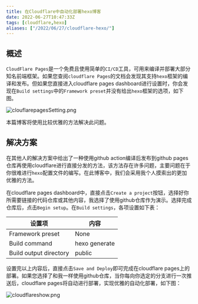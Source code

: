 ```yaml
---
title: 在Cloudflare中自动化部署hexo博客
date: 2022-06-27T10:47:33Z
tags: [cloudflare,hexo]
aliases: ["/2022/06/27/cloudflare-hexo/"]
---
```


## 概述

`CloudFlare Pages`是一个免费且使用简单的`CI/CD`工具，可用来编译并部署大部分知名前端框架。如果您查阅`cloudflare Pages`的文档会发现其支持`hexo`框架的编译和发布。但如果您直接进入cloudflare pages dashboard进行设置时，你会发现在`Build settings`中的`Framework preset`并没有给出`hexo`框架的选项，如下图。

![clouflarepagesSetting.png](https://img.wang.232232.xyz/img/2022/06/27/clouflarepagesSetting.png)

本篇博客将使用比较优雅的方法解决此问题。

## 解决方案

在其他人的解决方案中给出了一种使用github action编译后发布到github pages仓库再使用cloudflare进行直接分发的方法，该方法存在许多问题，主要问题在于你很难进行`hexo`配置文件的编写。在此博客中，我们会采用我个人摸索出的更加优雅的方法。

在cloudflare pages dashboard中，直接点击`Create a project`按钮，选择好你所需要链接的代码仓库或其他内容，我选择了使用github仓库作为演示。选择完成仓库后，点击`Begin setup`。在`Build settings`，各项设置如下表：

| 设置项 | 内容 |
|--|--|
| Framework preset | None |
| Build command | hexo generate |
| Build output directory | public |

设置完以上内容后，直接点击`Save and Deploy`即可完成在cloudflare pages上的部署。如果您选择了和我一样使用github仓库，当你每向你选定的分支进行一次推送后，cloudflare pages将自动进行部署，实现优雅的自动化部署，如下图：

![cloudflareshow.png](https://img.wang.232232.xyz/img/2022/06/27/cloudflareshow.png)
